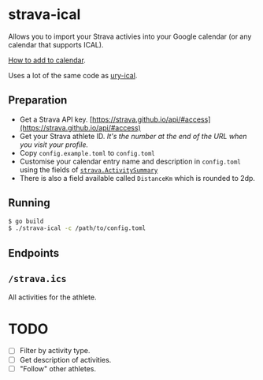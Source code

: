 # strava-ical

Allows you to import your Strava activies into your Google calendar (or any calendar that supports ICAL).

[How to add to calendar](http://lmgtfy.com/?q=add+webcal+to+calendar).

Uses a lot of the same code as [ury-ical](https://github.com/UniversityRadioYork/ury-ical).

## Preparation

- Get a Strava API key. [https://strava.github.io/api/#access](https://strava.github.io/api/#access)
- Get your Strava athlete ID. _It's the number at the end of the URL when you visit your profile._
- Copy `config.example.toml` to `config.toml`
- Customise your calendar entry name and description in `config.toml` using the fields of [`strava.ActivitySummary`](https://github.com/strava/go.strava/blob/master/activities.go)
- There is also a field available called `DistanceKm` which is rounded to 2dp.

## Running

```bash
$ go build
$ ./strava-ical -c /path/to/config.toml
```

## Endpoints

## `/strava.ics`

All activities for the athlete.

# TODO

- [ ] Filter by activity type.
- [ ] Get description of activities.
- [ ] "Follow" other athletes.
